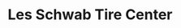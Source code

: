 ---
title: "Les Schwab Tire Center"
url: /meridian/les-schwab-tire-center-east-ustick-road/
shop: tyres
---